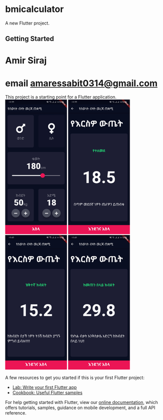 # bmicalculator

A new Flutter project.

## Getting Started
# Amir Siraj
# email amaressabit0314@gmail.com

This project is a starting point for a Flutter application.
<img src="images/demo0.jpg" wight="230" height="430">
<img src="images/demo1.jpg" wight="230" height="430">
<img src="images/demo2.jpg" wight="230" height="430">
<img src="images/demo3.jpg" wight="230" height="430">

A few resources to get you started if this is your first Flutter project:

- [Lab: Write your first Flutter app](https://flutter.dev/docs/get-started/codelab)
- [Cookbook: Useful Flutter samples](https://flutter.dev/docs/cookbook)

For help getting started with Flutter, view our
[online documentation](https://flutter.dev/docs), which offers tutorials,
samples, guidance on mobile development, and a full API reference.
